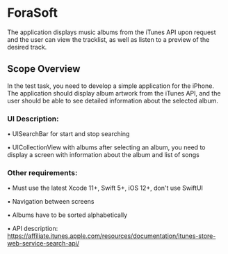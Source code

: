 # ForaSoft

The application displays music albums from the iTunes API upon request and the user can view the tracklist, as well as listen to a preview of the desired track.

## Scope Overview

In the test task, you need to develop a simple application for the iPhone.
The application should display album artwork from the iTunes API, and the user should be able to see detailed information about the selected album.

### UI Description:

• UISearchBar for start and stop searching

• UICollectionView with albums after selecting an album, you need to display a screen with information about the album and list of songs

### Other requirements:

• Must use the latest Xcode 11+, Swift 5+, iOS 12+, don't use SwiftUI

• Navigation between screens

• Albums have to be sorted alphabetically

• API description: https://affiliate.itunes.apple.com/resources/documentation/itunes-store-web-service-search-api/
